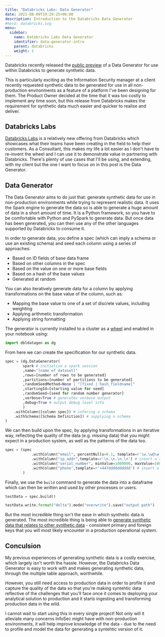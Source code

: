```yaml
---
title: "Databricks Labs: Data Generator"
date: 2021-08-09T19:29:25+06:00
description: Introduction to the Databricks Data Generator
#hero: databricks.svg
menu:
  sidebar:
    name: Databricks Labs Data Generator
    identifier: data-generator-intro
    parent: databricks
    weight: 1
---
```


Databricks recently released the [public preview](https://github.com/databrickslabs/dbldatagen/releases/tag/v0.2.0-rc0-master) of a Data Generator for use within Databricks to generate synthetic data. 

This is particularly exciting as the Information Security manager at a client recently requested synthetic data to be generated for use in all non-production environments as a feature of a platform I've been designing for them. The Product Owner decided at the time that it was too costly to implement any time soon, but this release from Databricks makes the requirement for synthetic data much easier and quicker to realise and deliver. 

## Databricks Labs

[Databricks Labs](https://databricks.com/learn/labs) is a relatively new offering from Databricks which showcases what their teams have been creating in the field to help their customers. As a Consultant, this makes my life a lot easier as I don't have to re-invent the wheel and I can use it to demonstrate value in partnering with Databricks. There's plenty of use cases that I'll be using, and extending, with my client but the one I want to focus on in this post is the Data Generator. 

## Data Generator  

The Data Generator aims to do just that: generate synthetic data for use in non-production environments while trying to represent realistic data. It uses the Spark engine to generate the data so is able to generate a huge amount of data in a short amount of time. It is a Python framework, so you have to be comfortable with Python and PySpark to generate data. But once data has been generated, you can then use any of the other languages supported by Databricks to consume it.

In order to generate data, you define a spec (which can imply a schema or use an existing schema) and seed each column using a series of approaches:

- Based on ID fields of base data frame
- Based on other columns in the spec
- Based on the value on one or more base fields
- Based on a hash of the base values
- Generated at random

You can also iteratively generate data for a column by applying transformations on the base value of the column, such as:

- Mapping the base value to one of a set of discrete values, including weighting
- Applying arithmetic transformation
- Applying string formatting

The generator is currently installed to a cluster as a [wheel](https://github.com/databrickslabs/dbldatagen/releases) and enabled in your notebook using:

``` python
import dbldatagen as dg
```
From here we can create the specification for our synthetic data.

``` python
spec = (dg.DataGenerator(
        spark # initialise a spark session
        ,name="[name of dataset]"
        ,rows=[number of rows to be generated]
        ,partitions=[number of partitions to be generated]
        ,randomSeedMethod=None | "[fixed | hash_fieldname]"
        ,startingId=[starting value for seed]
        ,randomSeed=[seed for random number generator]
        ,verbose=True # generates verbose output
        ,debug=True # output debug level info 
        )
    .withColumn([column spec]) # infering a schema
    .withSchema([Schema Definition]) # supplying a schema
)

```

We can then build upon the spec, by applying transformations in an iterative way, reflecting the quality of the data (e.g. missing data) that you might expect in a production system, as well as the patterns of the data too. 

``` python
spec = (spec
            .withColumn("email", percentNulls=0.1, template=r'\w.\w@\w.com|\w@\w.co.u\k') # insert a random word from the ipsum lorem word set 
            .withColumn("ip_addr",template=r'\n.\n.\n.\n') # insert a random number between 0 and 255
            .withColumn("serial_number", minValue=1000000, maxValue=10000000, prefix="dr", random=True) # insert a random number using a range of values
            .withColumn("phone",template=r'+447dddddddddd') # insert a random digit between 0 and 9
        )

```
Finally, we use the `build` command to generate the data into a dataframe which can then be written and used by other processes or users.

``` python
testData = spec.build()

testData.write.format("delta").mode("overwrite").save("output path")
```

But the most incredible thing isn't the ease in which synthetic data is generated. The most incredible thing is being able to [generate synthetic data that relates to other synthetic data](https://databrickslabs.github.io/dbldatagen/public_docs/multi_table_data.html) - consistent primary and foreign keys that you will most likely encounter in a production operational system. 

## Conculsion

My previous experiences of generating synthetic data is a costly exercise, which largely isn't worth the hassle. However, the Databricks Data Generator is easy to work with and makes generating synthetic data, through the multiple table approach, worthwhile. 

However, you still need access to production data in order to profile it and capture the quality of the data so that you're making syntehtic data reflective of the challenges that you'll face once it comes to deploying your analytical solution to production and it starts ingesting and transforming production data in the wild. 

I cannot wait to start using this in every single project! Not only will it alleviate many concerns InfoSec might have with non-production environments, it will help improve knowledge of the data - due to the need to profile and model the data for generating a syntehtic version of it. 